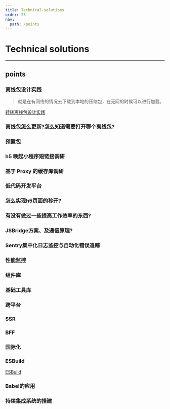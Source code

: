```yaml
---
title: Technical-solutions
order: 23
nav:
  path: /points
---
```


# Technical solutions

---

## points

### 离线包设计实践

> 就是在有网络的情况去下载到本地的压缩包，在无网的时候可以进行加载。

[转转离线包设计实践](https://mp.weixin.qq.com/s/b7qsnYVPIJoasIgojX3n2A)

### 离线包怎么更新?怎么知道需要打开哪个离线包?

### 预置包

### h5 唤起小程序短链接调研

### 基于 Proxy 的缓存库调研

### 低代码开发平台

### 怎么实现h5页面的秒开?

### 有没有做过一些提高工作效率的东西?

### JSBridge方案、及通信原理?

### Sentry集中化日志监控与自动化错误追踪

### 性能监控

### 组件库

### 基础工具库

### 跨平台

### SSR

### BFF

### 国际化

### ESBuild

[ESBuild](https://juejin.cn/post/6971606582706569229)

### Babel的应用

### 持续集成系统的搭建
